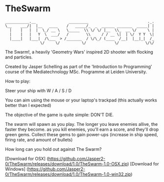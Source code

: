 TheSwarm
========

	___________.__               _________                           ._.
	\__    ___/|  |__   ____    /   _____/_  _  ______ _______  _____| |
	  |    |   |  |  \_/ __ \   \_____  \\ \/ \/ |__  \\_  __ \/     \ |
	  |    |   |   Y  \  ___/   /        \\     / / __ \|  | \/  Y Y  \|
	  |____|   |___|  /\___  > /_______  / \/\_/ (____  /__|  |__|_|  /_
	                \/     \/          \/             \/            \/\/

The Swarm!, a heavily 'Geometry Wars' inspired 2D shooter with flocking and particles.
 
Created by Jasper Schelling as part of the 'Introduction to Programming' course of the Mediatechnology MSc. Programme at Leiden University.

How to play:

Steer your ship with W / A / S / D

You can aim using the mouse or your laptop's trackpad (this actually works better than I expected)

The objective of the game is quite simple: DON'T DIE.

The swarm will spawn as you play. The longer you leave enemies allive, the faster they become.
as you kill enemies, you'll earn a score, and they'll drop green gems. Collect these gems to gain
power-ups (increase in ship speed, firing rate, and amount of bullets)

How long can you hold out against The Swarm?


[Download for OSX] (https://github.com/Jasper2-0/TheSwarm/releases/download/1.0/TheSwarm-1.0-OSX.zip)
[Download for Windows] (https://github.com/Jasper2-0/TheSwarm/releases/download/1.0/TheSwarm-1.0-win32.zip)
